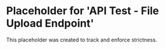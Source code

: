 ﻿# Placeholder for 'API Test - File Upload Endpoint'
This placeholder was created to track and enforce strictness.
